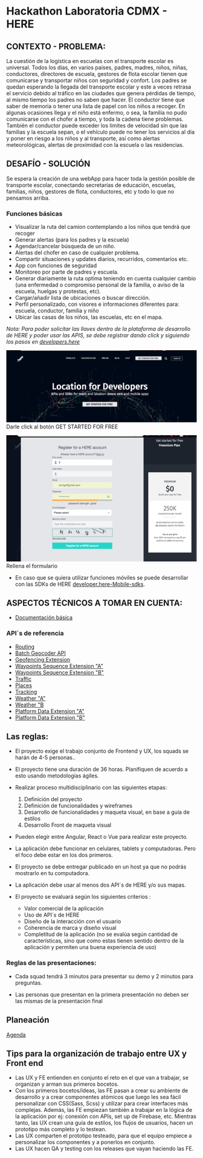# Hackathon  Laboratoria CDMX - HERE

## CONTEXTO - PROBLEMA:

La cuestión de la logística en escuelas con el transporte escolar es universal. Todos los días, en varios países, padres, madres, niños, niñas, conductores, directores de escuela, gestores de flota escolar tienen que comunicarse y transportar niños con seguridad y confort. 
Los padres se quedan esperando la llegada del transporte escolar y este a veces retrasa el servicio debido al tráfico en las ciudades que genera pérdidas de tiempo, al mismo tiempo los padres no saben que hacer. El conductor tiene que saber de memoria o tener una lista de papel con los niños a recoger. En algunas ocasiones llega y el niño está enfermo, o sea, la familia no pudo comunicarse con el chofer a tiempo, y toda la cadena tiene problemas. También el conductor puede exceder los limites de velocidad sin que las familias y la escuela sepan, o el vehículo puede no tener los servicios al día y poner en riesgo a los niños y al transporte, así como alertas meteorológicas, alertas de proximidad con la escuela o las residencias.


## DESAFÍO - SOLUCIÓN

Se espera la creación de una webApp para hacer toda la gestión posible de transporte escolar, conectando secretarías de educación, escuelas, familias, niños, gestores de flota, conductores, etc y todo lo que no pensamos arriba.

### Funciones básicas

- Visualizar la ruta del camion contemplando a los niños que tendrá que recoger 
- Generar alertas (para los padres y la escuela)
- Agendar/cancelar búsqueda de un niño.
- Alertas del chofer en caso de cualquier problema.
- Compartir situaciones y updates diarios, recurridos, comentarios etc.
- App con funciones de seguridad
- Monitoreo por parte de padres y escuela.
- Generar diariamente la ruta optima teniendo en cuenta cualquier cambio (una enfermedad o compromiso personal de la familia, o aviso de la escuela, huelgas y protestas, etc).
- Cargar/añadir lista de ubicaciones o buscar dirección.
- Perfil personalizado, con visores e informaciones diferentes para: escuela, conductor, familia y niño
- Ubicar las casas de los niños, las escuelas, etc en el mapa.


_Nota: Para poder solicitar las llaves dentro de la plataforma de desarrollo de HERE y poder usar las APIS, se debe registrar dando click y siguiendo los pasos en [developers.here](https://developer.here.com/)_ 

![Imagen](./img/img1.png) 
Darle click al botón GET STARTED FOR FREE


![Imagen](./img/img2.png) 
Rellena el formulario

- En caso que  se quiera utilizar funciones móviles se puede desarrollar con las SDKs de HERE [developer.here-Mobile-sdks](https://developer.here.com/develop/mobile-sdks).

## ASPECTOS TÉCNICOS A TOMAR EN CUENTA:

- [Documentación básica](https://developer.here.com/documentation)

### API´s de referencia
- [Routing](https://developer.here.com/documentation/park-and-ride/topics/why-use.html )
- [Batch Geocoder API](https://developer.here.com/documentation/batch-geocoder/topics/why-use.html )
- [Geofencing Extension](https://developer.here.com/documentation/geofencing/topics/why-use.html)
- [Waypoints Sequence Extension "A"](https://developer.here.com/documentation/routing-waypoints/topics/quick-start-pickup.html)
- [Waypoints Sequence Extension "B"](https://developer.here.com/documentation/routing-waypoints/topics/why-use.html )
- [Traffic](https://developer.here.com/documentation/traffic/topics/why-use.html)
- [Places](https://developer.here.com/documentation/places/topics/why-use.html)
- [Tracking](https://developer.here.com/documentation/tracking/topics/why-use.html)
- [Weather "A"](https://developer.here.com/documentation/weather/topics/example-seven-day-weather-forecast.html)
 - [Weather "B](https://developer.here.com/documentation/weather/topics/overview.html)
 - [Platform Data Extension "A"](https://developer.here.com/documentation/platform-data/topics/layers-indexes-attributes.html)
 - [Platform Data Extension "B"](https://developer.here.com/documentation/platform-data/topics/why-use.html)

 ## Las reglas: 

* El proyecto exige el trabajo conjunto de Frontend y UX, los squads se harán de 4-5 personas..

* El proyecto tiene una duración de 36 horas. Planifiquen de acuerdo a esto usando metodologías ágiles.

* Realizar proceso multidisciplinario con las siguientes etapas:
    1. Definición del proyecto
    2. Definición de funcionalidades y wireframes
    3. Desarrollo de funcionalidades y maqueta visual, en base a guía de estilos
    4. Desarrollo Front de maqueta visual

* Pueden elegir entre Angular, React o Vue para realizar este proyecto.

* La aplicación debe funcionar en celulares, tablets y computadoras. Pero el foco debe estar en los dos primeros.

* El proyecto se debe entregar publicado en un host ya que no podrás mostrarlo en tu computadora.

* La aplicación debe usar al menos dos API´s de HERE y/o sus mapas.

* El proyecto se evaluará según los siguientes criterios : 
    - Valor comercial de la aplicación
    - Uso de API´s de HERE
    - Diseño de la interacción con el usuario
    - Coherencia de marca y diseño visual
    - Completitud de la aplicación (no se evalúa según cantidad de características, sino que como estas tienen sentido dentro de la aplicación y permiten una buena experiencia de uso)

### Reglas de las presentaciones: 

* Cada squad tendrá 3 minutos para presentar su demo y 2 minutos para preguntas. 

* Las personas que presentan en la primera presentación no deben ser las mismas de la presentación final 

## Planeación

[Agenda](https://docs.google.com/spreadsheets/d/1yZBXKrRVUJQPQ8ucGhWp1qWp6suPGK5xI4maT7-M_Fc/edit#gid=0)

## Tips para la organización de trabajo entre UX y Front end

* Las UX y FE entienden en conjunto el reto en el que van a trabajar, se organizan y arman sus primeros bocetos.
* Con los primeros bocetos/ideas, las FE pasan a crear su ambiente de desarrollo y a crear componentes atómicos que luego les sea fácil personalizar con CSS(Sass, Scss) y utilizar para crear interfaces más complejas. Además, las FE empiezan también a trabajar en la lógica de la aplicación por ej: conexión con APIs, set up de Firebase, etc. Mientras tanto, las UX crean una guía de estilos, los flujos de usuarios, hacen un prototipo más completo y lo testean.
* Las UX comparten el prototipo testeado, para que el equipo empiece a personalizar los componentes y a ponerlos en conjunto.
* Las UX hacen QA y testing con los releases que vayan haciendo las FE.
